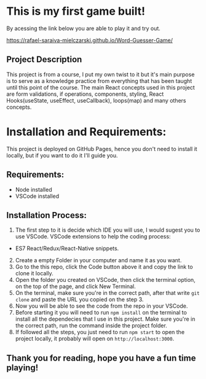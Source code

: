 # This is my first game built!

By acessing the link below you are able to play it and try out.

https://rafael-saraiva-mielczarski.github.io/Word-Guesser-Game/

## Project Description

This project is from a course, I put my own twist to it but it's main purpose is to serve as a knowledge practice from everything that has been taught until this point
of the course. The main React concepts used in this project are form validations, if operations, components, styling, React Hooks(useState, useEffect, useCallback),
loops(map) and many others concepts.

# Installation and Requirements: 
This project is deployed on GitHub Pages, hence you don't need to install it locally, but if you want to do it I'll guide you.

## Requirements:
- Node installed
- VSCode installed

## Installation Process:
1. The first step to it is decide which IDE you will use, I would sugest you to use VSCode.
VSCode extensions to help the coding process: 
- ES7 React/Redux/React-Native snippets.

2. Create a empty Folder in your computer and name it as you want.
3. Go to the this repo, click the Code button above it and copy the link to clone it locally.
4. Open the folder you created on VSCode, then click the terminal option, on the top of the page, and click New Terminal.
5. On the terminal, make sure you're in the correct path, after that write `git clone` and paste the URL you copied on the step 3.
6. Now you will be able to see the code from the repo in your VSCode.
7. Before starting it you will need to run `npm install` on the terminal to install all the dependecies that I use in this project. Make sure you're in the correct path, run the command inside the project folder.
8. If followed all the steps, you just need to run `npm start` to open the project locally, it probably will open on `http://localhost:3000`.

## Thank you for reading, hope you have a fun time playing!
